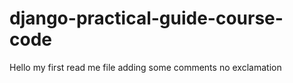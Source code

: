 # django-practical-guide-course-code
Hello my first read me file
adding some comments
no exclamation
